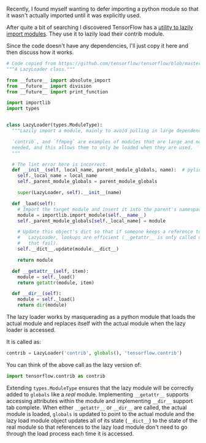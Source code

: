 Recently, I found myself wanting to defer importing a python module so that it wasn't actually imported until it was explicitly used. 

After quite a bit of searching I discovered TensorFlow has a [utility to lazily import modules](https://github.com/tensorflow/tensorflow/blob/master/tensorflow/python/util/lazy_loader.py). They use it to lazily load their contrib module.

Since the code doesn't have any dependencies, I'll just copy it here and then discuss how it works.

```Python
# Code copied from https://github.com/tensorflow/tensorflow/blob/master/tensorflow/python/util/lazy_loader.py
"""A LazyLoader class."""

from __future__ import absolute_import
from __future__ import division
from __future__ import print_function

import importlib
import types


class LazyLoader(types.ModuleType):
  """Lazily import a module, mainly to avoid pulling in large dependencies.

  `contrib`, and `ffmpeg` are examples of modules that are large and not always
  needed, and this allows them to only be loaded when they are used.
  """

  # The lint error here is incorrect.
  def __init__(self, local_name, parent_module_globals, name):  # pylint: disable=super-on-old-class
    self._local_name = local_name
    self._parent_module_globals = parent_module_globals

    super(LazyLoader, self).__init__(name)

  def _load(self):
    # Import the target module and insert it into the parent's namespace
    module = importlib.import_module(self.__name__)
    self._parent_module_globals[self._local_name] = module

    # Update this object's dict so that if someone keeps a reference to the
    #   LazyLoader, lookups are efficient (__getattr__ is only called on lookups
    #   that fail).
    self.__dict__.update(module.__dict__)

    return module

  def __getattr__(self, item):
    module = self._load()
    return getattr(module, item)

  def __dir__(self):
    module = self._load()
    return dir(module)
```

The lazy loader works by masquerading as a python module that loads the actual module and replaces itself with the actual module when the lazy loader is accessed.

It is called as:

```Python
contrib = LazyLoader('contrib', globals(), 'tensorflow.contrib')
```

You can think of the above call as the lazy version of:

```Python
import tensorflow.contrib as contrib
```

Extending `types.ModuleType` ensures that the lazy module will be correctly added to `globals` like a *real* module. Implementing `__getattr__` supports accessing attributes within the module and implementing `__dir__` support tab complete. When either `__getattr__` or `__dir__` are called, the actual module is loaded, `globals` is updated to point to the actual module and the lazy load module object updates all of its state (`__dict__`) to the state of the real module so that references to the lazy load module don't need to go through the load process each time it is accessed.

